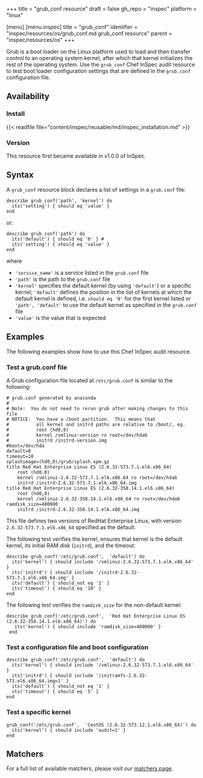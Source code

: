 +++
title = "grub_conf resource"
draft = false
gh_repo = "inspec"
platform = "linux"

[menu]
  [menu.inspec]
    title = "grub_conf"
    identifier = "inspec/resources/os/grub_conf.md grub_conf resource"
    parent = "inspec/resources/os"
+++

Grub is a boot loader on the Linux platform used to load and then transfer control to an operating system kernel, after which that kernel initializes the rest of the operating system. Use the `grub_conf` Chef InSpec audit resource to test boot loader configuration settings that are defined in the `grub.conf` configuration file.

## Availability

### Install

{{< readfile file="content/inspec/reusable/md/inspec_installation.md" >}}

### Version

This resource first became available in v1.0.0 of InSpec.

## Syntax

A `grub_conf` resource block declares a list of settings in a `grub.conf` file:

    describe grub_conf('path', 'kernel') do
      its('setting') { should eq 'value' }
    end

or:

    describe grub_conf('path') do
      its('default') { should eq '0' } #
      its('setting') { should eq 'value' }
    end

where

- `'service_name'` is a service listed in the `grub.conf` file
- `'path'` is the path to the `grub.conf` file
- `'kernel'` specifies the default kernel (by using `'default'`) or a specific kernel; `'default'` defines the position in the list of kernels at which the default kernel is defined, i.e. `should eq '0'` for the first kernel listed or `'path', 'default'` to use the default kernel as specified in the `grub.conf` file
- `'value'` is the value that is expected

## Examples

The following examples show how to use this Chef InSpec audit resource.

### Test a grub.conf file

A Grub configuration file located at `/etc/grub.conf` is similar to the following:

    # grub.conf generated by anaconda
    #
    # Note:  You do not need to rerun grub after making changes to this file
    # NOTICE:  You have a /boot partition.  This means that
    #          all kernel and initrd paths are relative to /boot/, eg.
    #          root (hd0,0)
    #          kernel /vmlinuz-version ro root=/dev/hda6
    #          initrd /initrd-version.img
    #boot=/dev/hda
    default=0
    timeout=10
    splashimage=(hd0,0)/grub/splash.xpm.gz
    title Red Hat Enterprise Linux ES (2.6.32-573.7.1.el6.x86_64)
        root (hd0,0)
        kernel /vmlinuz-2.6.32-573.7.1.el6.x86_64 ro root=/dev/hda6
        initrd /initrd-2.6.32-573.7.1.el6.x86_64.img
    title Red Hat Enterprise Linux ES (2.6.32-358.14.1.el6.x86_64)
        root (hd0,0)
        kernel /vmlinuz-2.6.32-358.14.1.el6.x86_64 ro root=/dev/hda6 ramdisk_size=400000
        initrd /initrd-2.6.32-358.14.1.el6.x86_64.img

This file defines two versions of RedHat Enterprise Linux, with version `2.6.32-573.7.1.el6.x86_64` specified as the default.

The following test verifies the kernel, ensures that kernel is the default kernel, its initial RAM disk (`initrd`), and the timeout:

    describe grub_conf('/etc/grub.conf',  'default') do
      its('kernel') { should include '/vmlinuz-2.6.32-573.7.1.el6.x86_64' }
      its('initrd') { should include '/initrd-2.6.32-573.7.1.el6.x86_64.img' }
      its('default') { should_not eq '1' }
      its('timeout') { should eq '10' }
    end

The following test verifies the `ramdisk_size` for the non-default kernel:

    describe grub_conf('/etc/grub.conf',  'Red Hat Enterprise Linux ES (2.6.32-358.14.1.el6.x86_64)') do
       its('kernel') { should include 'ramdisk_size=400000' }
     end

### Test a configuration file and boot configuration

    describe grub_conf('/etc/grub.conf',  'default') do
      its('kernel') { should include '/vmlinuz-2.6.32-573.7.1.el6.x86_64' }
      its('initrd') { should include '/initramfs-2.6.32-573.el6.x86_64.img=1' }
      its('default') { should_not eq '1' }
      its('timeout') { should eq '5' }
    end

### Test a specific kernel

    grub_conf('/etc/grub.conf',  'CentOS (2.6.32-573.12.1.el6.x86_64)') do
      its('kernel') { should include 'audit=1' }
    end

## Matchers

For a full list of available matchers, please visit our [matchers page](/inspec/matchers/).
